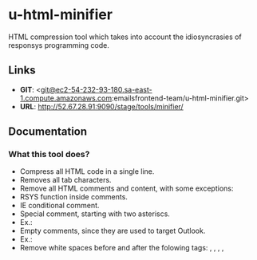 # u-html-minifier

HTML compression tool which takes into account the idiosyncrasies of responsys programming code.


## Links

- **GIT**: <git@ec2-54-232-93-180.sa-east-1.compute.amazonaws.com:emailsfrontend-team/u-html-minifier.git>
- **URL**: http://52.67.28.91:9090/stage/tools/minifier/


## Documentation

### What this tool does?

- Compress all HTML code in a single line.
- Removes all tab characters.
- Remove all HTML comments and content, with some exceptions:
- RSYS function inside comments.
- IE conditional comment.
- Special comment, starting with two asteriscs. 
- Ex.:<!--** Keep this comment! -->
- Empty comments, since they are used to target Outlook. 
- Ex.:<!-- -->
- Remove white spaces before and after the folowing tags: <html>, <body>, <head>, <meta>, <style>, <table>, <tr>, and <td>.
- Removes spaces between attributes in the tags, except in the <img> tag (RSYS breaks image attribute src there is no spaces before or after it).
- Convert multiple consecutive white spaces into a single white space.